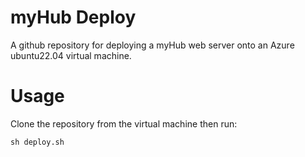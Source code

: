 # myHub Deploy

A github repository for deploying a myHub web server onto an Azure ubuntu22.04 virtual machine.

# Usage
Clone the repository from the virtual machine then run:

```
sh deploy.sh
```
